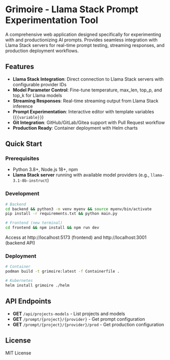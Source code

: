 # Grimoire - Llama Stack Prompt Experimentation Tool

A comprehensive web application designed specifically for experimenting with and productionizing AI prompts. Provides seamless integration with Llama Stack servers for real-time prompt testing, streaming responses, and production deployment workflows.

## Features

- **Llama Stack Integration**: Direct connection to Llama Stack servers with configurable provider IDs
- **Model Parameter Control**: Fine-tune temperature, max_len, top_p, and top_k for Llama models
- **Streaming Responses**: Real-time streaming output from Llama Stack inference
- **Prompt Experimentation**: Interactive editor with template variables (`{{variable}}`)
- **Git Integration**: GitHub/GitLab/Gitea support with Pull Request workflow
- **Production Ready**: Container deployment with Helm charts

## Quick Start

### Prerequisites
- Python 3.8+, Node.js 18+, npm
- **Llama Stack server** running with available model providers (e.g., `llama-3.1-8b-instruct`)

### Development
```bash
# Backend
cd backend && python3 -m venv myenv && source myenv/bin/activate
pip install -r requirements.txt && python main.py

# Frontend (new terminal)
cd frontend && npm install && npm run dev
```

Access at http://localhost:5173 (frontend) and http://localhost:3001 (backend API)

### Deployment
```bash
# Container
podman build -t grimoire:latest -f Containerfile .

# Kubernetes
helm install grimoire ./helm
```

## API Endpoints

- **GET** `/api/projects-models` - List projects and models
- **GET** `/prompt/{project}/{provider}` - Get prompt configuration
- **GET** `/prompt/{project}/{provider}/prod` - Get production configuration

## License

MIT License